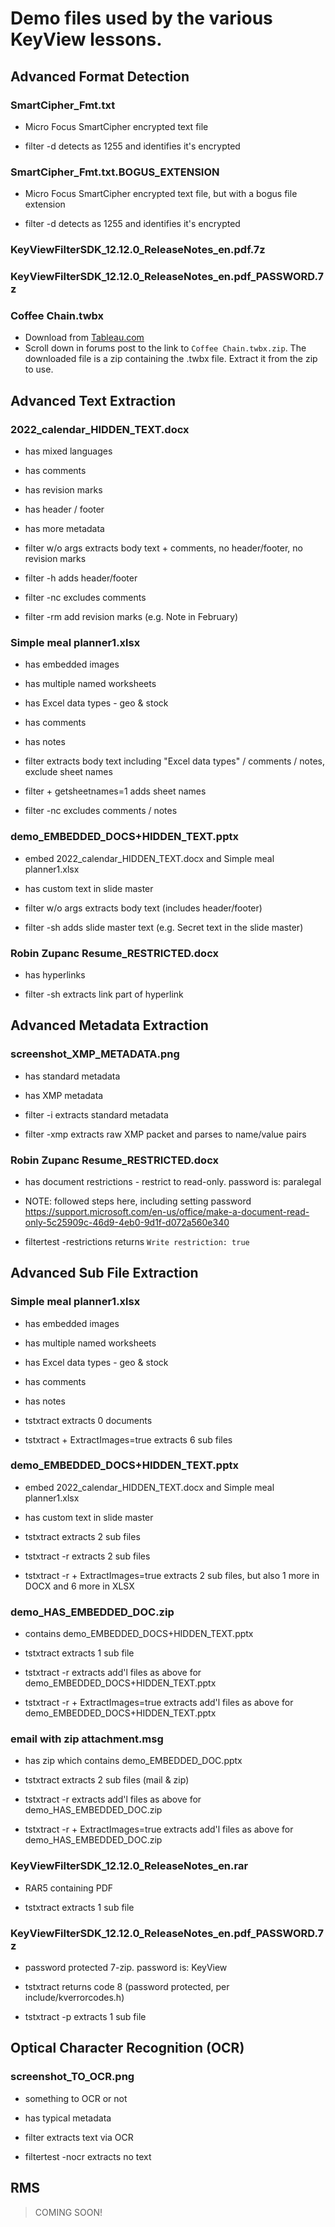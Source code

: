 # Demo files used by the various KeyView lessons.

## Advanced Format Detection

### SmartCipher_Fmt.txt

- Micro Focus SmartCipher encrypted text file

- filter -d detects as 1255 and identifies it's encrypted

### SmartCipher_Fmt.txt.BOGUS_EXTENSION
- Micro Focus SmartCipher encrypted text file, but with a bogus file extension

- filter -d detects as 1255 and identifies it's encrypted

### KeyViewFilterSDK_12.12.0_ReleaseNotes_en.pdf.7z

### KeyViewFilterSDK_12.12.0_ReleaseNotes_en.pdf_PASSWORD.7z

### Coffee Chain.twbx
- Download from [Tableau.com](https://community.tableau.com/s/question/0D54T00000C5bBjSAJ/where-can-i-download-the-sample-data-sets)
- Scroll down in forums post to the link to `Coffee Chain.twbx.zip`. The downloaded file is a zip containing the .twbx file.  Extract it from the zip to use.

## Advanced Text Extraction

### 2022_calendar_HIDDEN_TEXT.docx

- has mixed languages
- has comments
- has revision marks
- has header / footer
- has more metadata

- filter w/o args extracts body text + comments, no header/footer, no revision marks
- filter -h adds header/footer
- filter -nc excludes comments
- filter -rm add revision marks (e.g. Note in February)

### Simple meal planner1.xlsx

- has embedded images
- has multiple named worksheets
- has Excel data types - geo & stock
- has comments
- has notes

- filter extracts body text including "Excel data types" / comments / notes, exclude sheet names
- filter + getsheetnames=1 adds sheet names
- filter -nc excludes comments / notes

### demo_EMBEDDED_DOCS+HIDDEN_TEXT.pptx

- embed 2022_calendar_HIDDEN_TEXT.docx and Simple meal planner1.xlsx
- has custom text in slide master

- filter w/o args extracts body text (includes header/footer)
- filter -sh adds slide master text (e.g. Secret text in the slide master)

### Robin Zupanc Resume_RESTRICTED.docx

- has hyperlinks

- filter -sh extracts link part of hyperlink

## Advanced Metadata Extraction

### screenshot_XMP_METADATA.png

- has standard metadata
- has XMP metadata

- filter -i extracts standard metadata
- filter -xmp extracts raw XMP packet and parses to name/value pairs

### Robin Zupanc Resume_RESTRICTED.docx

- has document restrictions - restrict to read-only. password is: paralegal
- NOTE: followed steps here, including setting password https://support.microsoft.com/en-us/office/make-a-document-read-only-5c25909c-46d9-4eb0-9d1f-d072a560e340

- filtertest -restrictions returns `Write restriction: true`


## Advanced Sub File Extraction

### Simple meal planner1.xlsx

- has embedded images
- has multiple named worksheets
- has Excel data types - geo & stock
- has comments
- has notes

- tstxtract extracts 0 documents
- tstxtract + ExtractImages=true extracts 6 sub files

### demo_EMBEDDED_DOCS+HIDDEN_TEXT.pptx

- embed 2022_calendar_HIDDEN_TEXT.docx and Simple meal planner1.xlsx
- has custom text in slide master

- tstxtract extracts 2 sub files
- tstxtract -r extracts 2 sub files
- tstxtract -r + ExtractImages=true extracts 2 sub files, but also 1 more in DOCX and 6 more in XLSX

### demo_HAS_EMBEDDED_DOC.zip 

- contains demo_EMBEDDED_DOCS+HIDDEN_TEXT.pptx

- tstxtract extracts 1 sub file
- tstxtract -r extracts add'l files as above for demo_EMBEDDED_DOCS+HIDDEN_TEXT.pptx
- tstxtract -r + ExtractImages=true extracts add'l files as above for demo_EMBEDDED_DOCS+HIDDEN_TEXT.pptx

### email with zip attachment.msg

- has zip which contains demo_EMBEDDED_DOC.pptx

- tstxtract extracts 2 sub files (mail & zip)
- tstxtract -r extracts add'l files as above for demo_HAS_EMBEDDED_DOC.zip
- tstxtract -r + ExtractImages=true extracts add'l files as above for demo_HAS_EMBEDDED_DOC.zip

### KeyViewFilterSDK_12.12.0_ReleaseNotes_en.rar

- RAR5 containing PDF

- tstxtract extracts 1 sub file

### KeyViewFilterSDK_12.12.0_ReleaseNotes_en.pdf_PASSWORD.7z

- password protected 7-zip.  password is: KeyView

- tstxtract returns code 8 (password protected, per include/kverrorcodes.h)
- tstxtract -p <PASSWORD> extracts 1 sub file

## Optical Character Recognition (OCR)

### screenshot_TO_OCR.png

- something to OCR or not
- has typical metadata

- filter extracts text via OCR
- filtertest -nocr extracts no text

## RMS

> COMING SOON!
